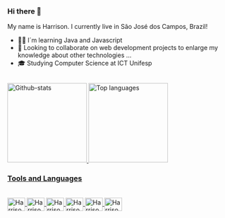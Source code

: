 ### Hi there 👋

<!--
**HarrisonCaetanoCandido/HarrisonCaetanoCandido** is a ✨ _special_ ✨ repository because its `README.md` (this file) appears on your GitHub profile.

Here are some ideas to get you started:-->
My name is Harrison. I currently live in São José dos Campos, Brazil!

- 👨‍💻 I´m learning Java and Javascript
- 🔭 Looking to collaborate on web development projects to enlarge my knowledge about other technologies ...
- 🎓 Studying Computer Science at ICT Unifesp
<br>
<div>
  <a href="https://github.com/HarrisonCaetanoCandido">
  <img alt="Github-stats" height="180cm" src="https://github-readme-stats.vercel.app/api?username=HarrisonCaetanoCandido&show_icons=true&bg_color=30,e96443,904e95&title_color=fff&text_color=fff&icon_color=fff&count_private=true">
    <img alt="Top languages" height="180cm" src="https://github-readme-stats.vercel.app/api/top-langs/?username=HarrisonCaetanoCandido&layout=compact&langs_count=16&&show_icons=true&bg_color=30,904e95,e96443&title_color=fff&text_color=fff&icon_color=fff&count_private=true">
</div>

### Tools and Languages

<div syle="display:inline_block"><br>
  <img align="center" alt="Harrison-C" height="30" width="40" src="https://cdn.jsdelivr.net/gh/devicons/devicon/icons/c/c-original.svg">
  <img align="center" alt="Harrison-Java" height="30" width="40" src="https://cdn.jsdelivr.net/gh/devicons/devicon/icons/java/java-original.svg">
  <img align="center" alt="Harrison-Html" height="30" width="40" src="https://cdn.jsdelivr.net/gh/devicons/devicon/icons/html5/html5-original.svg">
  <img align="center" alt="Harrison-CSS" height="30" width="40" src="https://cdn.jsdelivr.net/gh/devicons/devicon/icons/css3/css3-original.svg">
  <img align="center" alt="Harrison-Js" height="30" width="40" src="https://cdn.jsdelivr.net/gh/devicons/devicon/icons/javascript/javascript-original.svg">
  <!--<img align="center" alt="Harrison-python" height="30" width="40" src="https://cdn.jsdelivr.net/gh/devicons/devicon/icons/python/python-original.svg">-->
  <img align="center" alt="Harrison-C++" height="30" width="40" src="https://cdn.jsdelivr.net/gh/devicons/devicon/icons/cplusplus/cplusplus-original.svg">
</div
